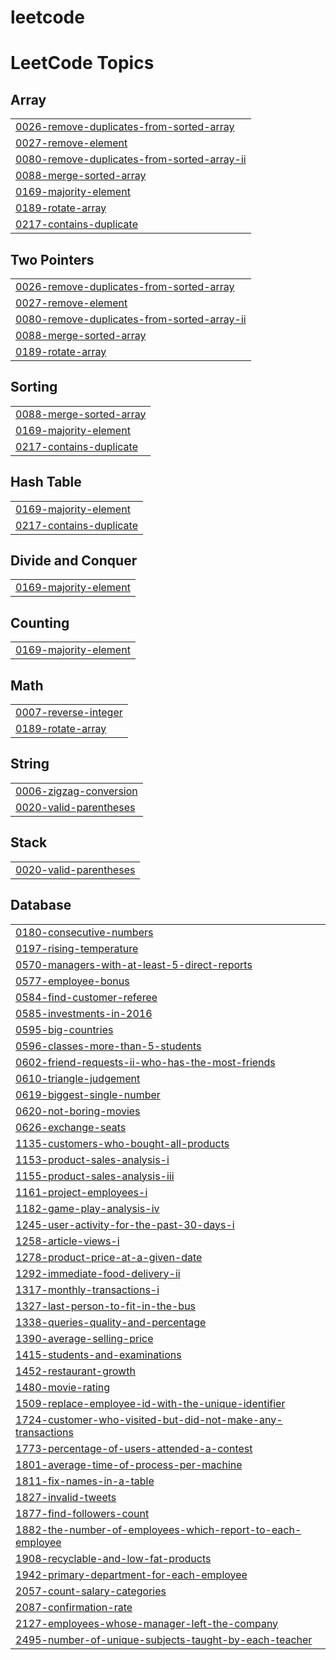 # leetcode
<!---LeetCode Topics Start-->
# LeetCode Topics
## Array
|  |
| ------- |
| [0026-remove-duplicates-from-sorted-array](https://github.com/yazansedih/leetcode/tree/master/0026-remove-duplicates-from-sorted-array) |
| [0027-remove-element](https://github.com/yazansedih/leetcode/tree/master/0027-remove-element) |
| [0080-remove-duplicates-from-sorted-array-ii](https://github.com/yazansedih/leetcode/tree/master/0080-remove-duplicates-from-sorted-array-ii) |
| [0088-merge-sorted-array](https://github.com/yazansedih/leetcode/tree/master/0088-merge-sorted-array) |
| [0169-majority-element](https://github.com/yazansedih/leetcode/tree/master/0169-majority-element) |
| [0189-rotate-array](https://github.com/yazansedih/leetcode/tree/master/0189-rotate-array) |
| [0217-contains-duplicate](https://github.com/yazansedih/leetcode/tree/master/0217-contains-duplicate) |
## Two Pointers
|  |
| ------- |
| [0026-remove-duplicates-from-sorted-array](https://github.com/yazansedih/leetcode/tree/master/0026-remove-duplicates-from-sorted-array) |
| [0027-remove-element](https://github.com/yazansedih/leetcode/tree/master/0027-remove-element) |
| [0080-remove-duplicates-from-sorted-array-ii](https://github.com/yazansedih/leetcode/tree/master/0080-remove-duplicates-from-sorted-array-ii) |
| [0088-merge-sorted-array](https://github.com/yazansedih/leetcode/tree/master/0088-merge-sorted-array) |
| [0189-rotate-array](https://github.com/yazansedih/leetcode/tree/master/0189-rotate-array) |
## Sorting
|  |
| ------- |
| [0088-merge-sorted-array](https://github.com/yazansedih/leetcode/tree/master/0088-merge-sorted-array) |
| [0169-majority-element](https://github.com/yazansedih/leetcode/tree/master/0169-majority-element) |
| [0217-contains-duplicate](https://github.com/yazansedih/leetcode/tree/master/0217-contains-duplicate) |
## Hash Table
|  |
| ------- |
| [0169-majority-element](https://github.com/yazansedih/leetcode/tree/master/0169-majority-element) |
| [0217-contains-duplicate](https://github.com/yazansedih/leetcode/tree/master/0217-contains-duplicate) |
## Divide and Conquer
|  |
| ------- |
| [0169-majority-element](https://github.com/yazansedih/leetcode/tree/master/0169-majority-element) |
## Counting
|  |
| ------- |
| [0169-majority-element](https://github.com/yazansedih/leetcode/tree/master/0169-majority-element) |
## Math
|  |
| ------- |
| [0007-reverse-integer](https://github.com/yazansedih/leetcode/tree/master/0007-reverse-integer) |
| [0189-rotate-array](https://github.com/yazansedih/leetcode/tree/master/0189-rotate-array) |
## String
|  |
| ------- |
| [0006-zigzag-conversion](https://github.com/yazansedih/leetcode/tree/master/0006-zigzag-conversion) |
| [0020-valid-parentheses](https://github.com/yazansedih/leetcode/tree/master/0020-valid-parentheses) |
## Stack
|  |
| ------- |
| [0020-valid-parentheses](https://github.com/yazansedih/leetcode/tree/master/0020-valid-parentheses) |
## Database
|  |
| ------- |
| [0180-consecutive-numbers](https://github.com/yazansedih/leetcode/tree/master/0180-consecutive-numbers) |
| [0197-rising-temperature](https://github.com/yazansedih/leetcode/tree/master/0197-rising-temperature) |
| [0570-managers-with-at-least-5-direct-reports](https://github.com/yazansedih/leetcode/tree/master/0570-managers-with-at-least-5-direct-reports) |
| [0577-employee-bonus](https://github.com/yazansedih/leetcode/tree/master/0577-employee-bonus) |
| [0584-find-customer-referee](https://github.com/yazansedih/leetcode/tree/master/0584-find-customer-referee) |
| [0585-investments-in-2016](https://github.com/yazansedih/leetcode/tree/master/0585-investments-in-2016) |
| [0595-big-countries](https://github.com/yazansedih/leetcode/tree/master/0595-big-countries) |
| [0596-classes-more-than-5-students](https://github.com/yazansedih/leetcode/tree/master/0596-classes-more-than-5-students) |
| [0602-friend-requests-ii-who-has-the-most-friends](https://github.com/yazansedih/leetcode/tree/master/0602-friend-requests-ii-who-has-the-most-friends) |
| [0610-triangle-judgement](https://github.com/yazansedih/leetcode/tree/master/0610-triangle-judgement) |
| [0619-biggest-single-number](https://github.com/yazansedih/leetcode/tree/master/0619-biggest-single-number) |
| [0620-not-boring-movies](https://github.com/yazansedih/leetcode/tree/master/0620-not-boring-movies) |
| [0626-exchange-seats](https://github.com/yazansedih/leetcode/tree/master/0626-exchange-seats) |
| [1135-customers-who-bought-all-products](https://github.com/yazansedih/leetcode/tree/master/1135-customers-who-bought-all-products) |
| [1153-product-sales-analysis-i](https://github.com/yazansedih/leetcode/tree/master/1153-product-sales-analysis-i) |
| [1155-product-sales-analysis-iii](https://github.com/yazansedih/leetcode/tree/master/1155-product-sales-analysis-iii) |
| [1161-project-employees-i](https://github.com/yazansedih/leetcode/tree/master/1161-project-employees-i) |
| [1182-game-play-analysis-iv](https://github.com/yazansedih/leetcode/tree/master/1182-game-play-analysis-iv) |
| [1245-user-activity-for-the-past-30-days-i](https://github.com/yazansedih/leetcode/tree/master/1245-user-activity-for-the-past-30-days-i) |
| [1258-article-views-i](https://github.com/yazansedih/leetcode/tree/master/1258-article-views-i) |
| [1278-product-price-at-a-given-date](https://github.com/yazansedih/leetcode/tree/master/1278-product-price-at-a-given-date) |
| [1292-immediate-food-delivery-ii](https://github.com/yazansedih/leetcode/tree/master/1292-immediate-food-delivery-ii) |
| [1317-monthly-transactions-i](https://github.com/yazansedih/leetcode/tree/master/1317-monthly-transactions-i) |
| [1327-last-person-to-fit-in-the-bus](https://github.com/yazansedih/leetcode/tree/master/1327-last-person-to-fit-in-the-bus) |
| [1338-queries-quality-and-percentage](https://github.com/yazansedih/leetcode/tree/master/1338-queries-quality-and-percentage) |
| [1390-average-selling-price](https://github.com/yazansedih/leetcode/tree/master/1390-average-selling-price) |
| [1415-students-and-examinations](https://github.com/yazansedih/leetcode/tree/master/1415-students-and-examinations) |
| [1452-restaurant-growth](https://github.com/yazansedih/leetcode/tree/master/1452-restaurant-growth) |
| [1480-movie-rating](https://github.com/yazansedih/leetcode/tree/master/1480-movie-rating) |
| [1509-replace-employee-id-with-the-unique-identifier](https://github.com/yazansedih/leetcode/tree/master/1509-replace-employee-id-with-the-unique-identifier) |
| [1724-customer-who-visited-but-did-not-make-any-transactions](https://github.com/yazansedih/leetcode/tree/master/1724-customer-who-visited-but-did-not-make-any-transactions) |
| [1773-percentage-of-users-attended-a-contest](https://github.com/yazansedih/leetcode/tree/master/1773-percentage-of-users-attended-a-contest) |
| [1801-average-time-of-process-per-machine](https://github.com/yazansedih/leetcode/tree/master/1801-average-time-of-process-per-machine) |
| [1811-fix-names-in-a-table](https://github.com/yazansedih/leetcode/tree/master/1811-fix-names-in-a-table) |
| [1827-invalid-tweets](https://github.com/yazansedih/leetcode/tree/master/1827-invalid-tweets) |
| [1877-find-followers-count](https://github.com/yazansedih/leetcode/tree/master/1877-find-followers-count) |
| [1882-the-number-of-employees-which-report-to-each-employee](https://github.com/yazansedih/leetcode/tree/master/1882-the-number-of-employees-which-report-to-each-employee) |
| [1908-recyclable-and-low-fat-products](https://github.com/yazansedih/leetcode/tree/master/1908-recyclable-and-low-fat-products) |
| [1942-primary-department-for-each-employee](https://github.com/yazansedih/leetcode/tree/master/1942-primary-department-for-each-employee) |
| [2057-count-salary-categories](https://github.com/yazansedih/leetcode/tree/master/2057-count-salary-categories) |
| [2087-confirmation-rate](https://github.com/yazansedih/leetcode/tree/master/2087-confirmation-rate) |
| [2127-employees-whose-manager-left-the-company](https://github.com/yazansedih/leetcode/tree/master/2127-employees-whose-manager-left-the-company) |
| [2495-number-of-unique-subjects-taught-by-each-teacher](https://github.com/yazansedih/leetcode/tree/master/2495-number-of-unique-subjects-taught-by-each-teacher) |
<!---LeetCode Topics End-->